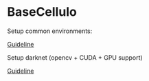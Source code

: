 # BaseCellulo

Setup common environments: 

[Guideline](https://github.com/chaunnt/AI_PaperReader/blob/master/SETUP.md)

Setup darknet (opencv + CUDA + GPU support)

[Guideline](https://github.com/chaunnt/AI_PaperReader/blob/master/SETUP_Darknet.md)
